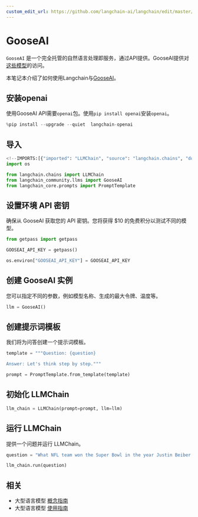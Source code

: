 ```yaml
---
custom_edit_url: https://github.com/langchain-ai/langchain/edit/master/docs/docs/integrations/llms/gooseai.ipynb
---
```

# GooseAI

`GooseAI` 是一个完全托管的自然语言处理即服务，通过API提供。GooseAI提供对[这些模型](https://goose.ai/docs/models)的访问。

本笔记本介绍了如何使用Langchain与[GooseAI](https://goose.ai/)。


## 安装openai
使用GooseAI API需要`openai`包。使用`pip install openai`安装`openai`。


```python
%pip install --upgrade --quiet  langchain-openai
```

## 导入


```python
<!--IMPORTS:[{"imported": "LLMChain", "source": "langchain.chains", "docs": "https://python.langchain.com/api_reference/langchain/chains/langchain.chains.llm.LLMChain.html", "title": "GooseAI"}, {"imported": "GooseAI", "source": "langchain_community.llms", "docs": "https://python.langchain.com/api_reference/community/llms/langchain_community.llms.gooseai.GooseAI.html", "title": "GooseAI"}, {"imported": "PromptTemplate", "source": "langchain_core.prompts", "docs": "https://python.langchain.com/api_reference/core/prompts/langchain_core.prompts.prompt.PromptTemplate.html", "title": "GooseAI"}]-->
import os

from langchain.chains import LLMChain
from langchain_community.llms import GooseAI
from langchain_core.prompts import PromptTemplate
```

## 设置环境 API 密钥
确保从 GooseAI 获取您的 API 密钥。您将获得 $10 的免费积分以测试不同的模型。


```python
from getpass import getpass

GOOSEAI_API_KEY = getpass()
```


```python
os.environ["GOOSEAI_API_KEY"] = GOOSEAI_API_KEY
```

## 创建 GooseAI 实例
您可以指定不同的参数，例如模型名称、生成的最大令牌、温度等。


```python
llm = GooseAI()
```

## 创建提示词模板
我们将为问答创建一个提示词模板。


```python
template = """Question: {question}

Answer: Let's think step by step."""

prompt = PromptTemplate.from_template(template)
```

## 初始化 LLMChain


```python
llm_chain = LLMChain(prompt=prompt, llm=llm)
```

## 运行 LLMChain
提供一个问题并运行 LLMChain。


```python
question = "What NFL team won the Super Bowl in the year Justin Beiber was born?"

llm_chain.run(question)
```


## 相关

- 大型语言模型 [概念指南](/docs/concepts/#llms)
- 大型语言模型 [使用指南](/docs/how_to/#llms)
